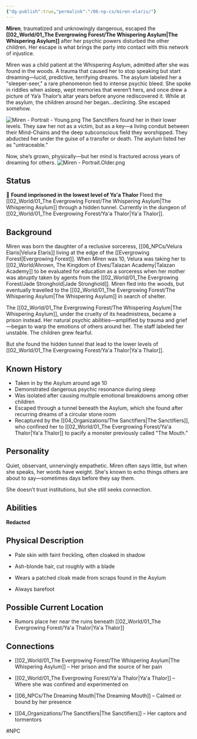 ```yaml
---
{"dg-publish":true,"permalink":"/06-np-cs/miren-elaris/"}
---
```


**Miren**, traumatized and unknowingly dangerous, escaped the **[[02_World/01_The Evergrowing Forest/The Whispering Asylum\|The Whispering Asylum]]** after her psychic powers disturbed the other children. Her escape is what brings the party into contact with this network of injustice.

Miren was a child patient at the Whispering Asylum, admitted after she was found in the woods. A trauma that caused her to stop speaking but start dreaming—lucid, predictive, terrifying dreams. The asylum labeled her a "sleeper-seer," a rare phenomenon tied to intense psychic bleed. She spoke in riddles when asleep, wept memories that weren’t hers, and once drew a picture of Ya’a Thalor’s altar years before anyone rediscovered it. While at the asylum, the children around her began…declining. She escaped somehow.

![Miren - Portrait - Young.png](/img/user/Items/Non-Magical/Miren%20-%20Portrait%20-%20Young.png)
The Sanctifiers found her in their lower levels. They saw her not as a victim, but as a key—a living conduit between their Mind-Chains and the deep subconscious field they worshipped. They abducted her under the guise of a transfer or death. The asylum listed her as "untraceable."

Now, she’s grown, physically—but her mind is fractured across years of dreaming for others.
![Miren - Portrait.Older.png](/img/user/06_NPCs/Miren%20-%20Portrait.Older.png)


## Status

🧬 **Found imprisoned in the lowest level of Ya'a Thalor** 
Fleed the [[02_World/01_The Evergrowing Forest/The Whispering Asylum\|The Whispering Asylum]] through a hidden tunnel. Currently in the dungeon of [[02_World/01_The Evergrowing Forest/Ya'a Thalor\|Ya'a Thalor]].


## Background
Miren was born the daughter of a reclusive sorceress, [[06_NPCs/Velura Elaris\|Velura Elaris]] living at the edge of the [[Evergrowing Forest\|Evergrowing Forest]]. When Miren was 10, Velura was taking her to [[02_World/Ahrown, The Kingdom of Elves/Talazan Academy\|Talazan Academy]] to be evaluated for education as a sorceress when her mother was abruptly taken by agents from the [[02_World/01_The Evergrowing Forest/Jade Stronghold\|Jade Stronghold]]. Miren fled into the woods, but eventually travelled to the [[02_World/01_The Evergrowing Forest/The Whispering Asylum\|The Whispering Asylum]] in search of shelter.

The [[02_World/01_The Evergrowing Forest/The Whispering Asylum\|The Whispering Asylum]], under the cruelty of its headmistress, became a prison instead. Her natural psychic abilities—amplified by trauma and grief—began to warp the emotions of others around her. The staff labeled her unstable. The children grew fearful.

But she found the hidden tunnel that lead to the lower levels of [[02_World/01_The Evergrowing Forest/Ya'a Thalor\|Ya'a Thalor]].

## Known History

- Taken in by the Asylum around age 10
- Demonstrated dangerous psychic resonance during sleep
- Was isolated after causing multiple emotional breakdowns among other children
- Escaped through a tunnel beneath the Asylum, which she found after recurring dreams of a circular stone room
- Recaptured by the [[04_Organizations/The Sanctifiers\|The Sanctifiers]], who confined her to [[02_World/01_The Evergrowing Forest/Ya'a Thalor\|Ya'a Thalor]] to pacify  a monster previously called "The Mouth."

## Personality
Quiet, observant, unnervingly empathetic. Miren often says little, but when she speaks, her words have weight. She's known to echo things others are about to say—sometimes days before they say them.

She doesn’t trust institutions, but she still seeks connection.

## Abilities
**Redacted**


## Physical Description
- Pale skin with faint freckling, often cloaked in shadow
    
- Ash-blonde hair, cut roughly with a blade
    
- Wears a patched cloak made from scraps found in the Asylum
    
- Always barefoot

## Possible Current Location

- Rumors place her near the ruins beneath [[02_World/01_The Evergrowing Forest/Ya'a Thalor\|Ya'a Thalor]]

## Connections

- [[02_World/01_The Evergrowing Forest/The Whispering Asylum\|The Whispering Asylum]] – Her prison and the source of her pain
    
- [[02_World/01_The Evergrowing Forest/Ya'a Thalor\|Ya'a Thalor]] – Where she was confined and experimented on
    
- [[06_NPCs/The Dreaming Mouth\|The Dreaming Mouth]]  – Calmed or bound by her presence
    
- [[04_Organizations/The Sanctifiers\|The Sanctifiers]] – Her captors and tormentors


#NPC 